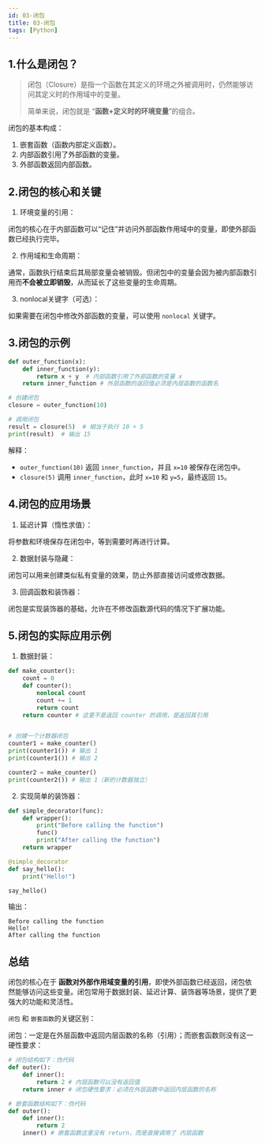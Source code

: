 ```yaml
---
id: 03-闭包
title: 03-闭包
tags: [Python]
---
```


## 1.什么是闭包？

> 闭包（Closure）是指一个函数在其定义的环境之外被调用时，仍然能够访问其定义时的作用域中的变量。
>
> 简单来说，闭包就是 “**函数+定义时的环境变量**”的组合。

闭包的基本构成：

1. 嵌套函数（函数内部定义函数）。
2. 内部函数引用了外部函数的变量。
3. 外部函数返回内部函数。

## 2.闭包的核心和关键

1. 环境变量的引用：

闭包的核心在于内部函数可以“记住”并访问外部函数作用域中的变量，即使外部函数已经执行完毕。

2. 作用域和生命周期：

通常，函数执行结束后其局部变量会被销毁。但闭包中的变量会因为被内部函数引用而**不会被立即销毁**，从而延长了这些变量的生命周期。

3. nonlocal关键字（可选）：

如果需要在闭包中修改外部函数的变量，可以使用 `nonlocal` 关键字。

## 3.闭包的示例

```python
def outer_function(x):
    def inner_function(y):
        return x + y  # 内部函数引用了外部函数的变量 x
    return inner_function # 外层函数的返回值必须是内层函数的函数名

# 创建闭包
closure = outer_function(10)

# 调用闭包
result = closure(5)  # 相当于执行 10 + 5
print(result)  # 输出 15
```

解释：

- `outer_function(10)` 返回 `inner_function`，并且 `x=10` 被保存在闭包中。
- `closure(5)` 调用 `inner_function`，此时 `x=10` 和 `y=5`，最终返回 `15`。

## 4.闭包的应用场景

1. 延迟计算（惰性求值）：

将参数和环境保存在闭包中，等到需要时再进行计算。

2. 数据封装与隐藏：

闭包可以用来创建类似私有变量的效果，防止外部直接访问或修改数据。

3. 回调函数和装饰器：

闭包是实现装饰器的基础，允许在不修改函数源代码的情况下扩展功能。

## 5.闭包的实际应用示例

1. 数据封装：

```python
def make_counter():
    count = 0
    def counter():
        nonlocal count
        count += 1
        return count
    return counter # 这里不是返回 counter 的调用，是返回其引用


# 创建一个计数器闭包
counter1 = make_counter()
print(counter1()) # 输出 1
print(counter1()) # 输出 2

counter2 = make_counter()
print(counter2()) # 输出 1（新的计数器独立）
```

2. 实现简单的装饰器：

```python
def simple_decorator(func):
    def wrapper():
        print("Before calling the function")
        func()
        print("After calling the function")
    return wrapper

@simple_decorator
def say_hello():
    print("Hello!")

say_hello()
```
输出：

```
Before calling the function
Hello!
After calling the function
```

## 总结

闭包的核心在于 **函数对外部作用域变量的引用**，即使外部函数已经返回，闭包依然能够访问这些变量。闭包常用于数据封装、延迟计算、装饰器等场景，提供了更强大的功能和灵活性。

`闭包` 和 `嵌套函数`的关键区别：

闭包：一定是在外层函数中返回内层函数的名称（引用）；而嵌套函数则没有这一硬性要求：

```python
# 闭包结构如下：伪代码
def outer():
    def inner():
        return 2 # 内层函数可以没有返回值
    return inner # 闭包硬性要求：必须在外层函数中返回内层函数的名称

# 嵌套函数结构如下：伪代码
def outer():
    def inner():
        return 2
    inner() # 嵌套函数这里没有 return，而是直接调用了 内层函数
```

